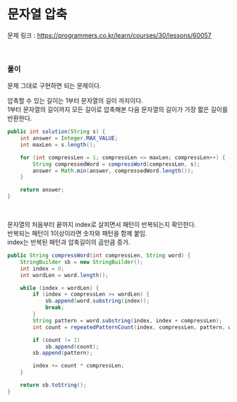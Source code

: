 문자열 압축
===

문제 링크 : https://programmers.co.kr/learn/courses/30/lessons/60057

<br>

### 풀이

문제 그대로 구현하면 되는 문제이다.

압축할 수 있는 길이는 1부터 문자열의 길이 까지이다. <br>
1부터 문자열의 길이까지 모든 길이로 압축해본 다음 문자열의 길이가 가장 짧은 길이를 반환한다.

~~~java
public int solution(String s) {
	int answer = Integer.MAX_VALUE;
	int maxLen = s.length();

	for (int compressLen = 1; compressLen <= maxLen; compressLen++) {
		String compressedWord = compressWord(compressLen, s);
		answer = Math.min(answer, compressedWord.length());
	}

	return answer;
}
~~~
<br>

문자열의 처음부터 끝까지 index로 살피면서 패턴이 반복되는지 확인한다. <br>
반복되는 패턴이 1이상이라면 숫자와 패턴을 함께 붙임. <br>
index는 반복된 패턴과 압축길이의 곱만큼 증가.

~~~java
public String compressWord(int compressLen, String word) {
	StringBuilder sb = new StringBuilder();
	int index = 0;
	int wordLen = word.length();

	while (index < wordLen) {
		if (index + compressLen >= wordLen) {
			sb.append(word.substring(index));
			break;
		}
		String pattern = word.substring(index, index + compressLen);
		int count = repeatedPatternCount(index, compressLen, pattern, word);

		if (count != 1)
			sb.append(count);
		sb.append(pattern);

		index += count * compressLen;
	}

	return sb.toString();
}
~~~
